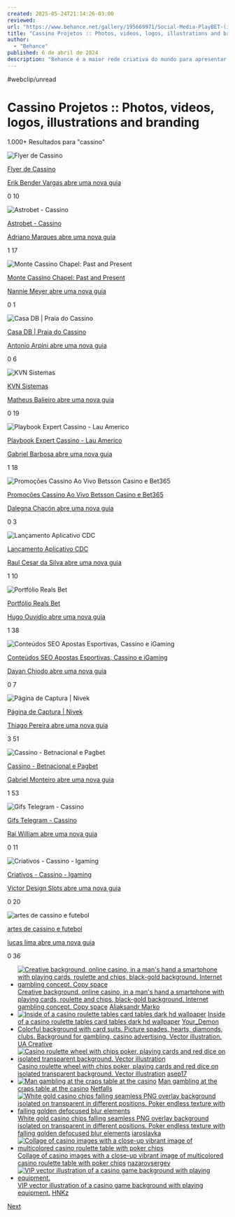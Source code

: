 ```yaml
---
created: 2025-05-24T21:14:26-03:00
reviewed:
url: "https://www.behance.net/gallery/195669971/Social-Media-PlayBET-(iGaming)?tracking_source=search_projects|cassino&l=70"
title: "Cassino Projetos :: Photos, videos, logos, illustrations and branding"
author:
  - "Behance"
published: 6 de abril de 2024
description: "Behance é a maior rede criativa do mundo para apresentar e descobrir trabalhos criativos cassino"
---
```


#webclip/unread

# Cassino Projetos :: Photos, videos, logos, illustrations and branding

1.000+ Resultados para "cassino"

![Flyer de Cassino](https://mir-s3-cdn-cf.behance.net/projects/max_808_webp/ccd431222915217.Y3JvcCwxMDgwLDg0NCwwLDExNw.png)

[Flyer de Cassino](https://www.behance.net/gallery/222915217/Flyer-de-Cassino?tracking_source=search_projects%7Ccassino)

[Erik Bender Vargas abre uma nova guia](https://www.behance.net/erikbender1?tracking_source=search_projects%7Ccassino)

0 10

![Astrobet - Cassino](https://mir-s3-cdn-cf.behance.net/projects/max_808_webp/7e6cc2222589569.Y3JvcCwxMzQyLDEwNTAsMjksMA.jpg)

[Astrobet - Cassino](https://www.behance.net/gallery/222589569/Astrobet-Cassino?tracking_source=search_projects%7Ccassino)

[Adriano Marques abre uma nova guia](https://www.behance.net/adrianomarques?tracking_source=search_projects%7Ccassino)

1 17

![Monte Cassino Chapel: Past and Present](https://mir-s3-cdn-cf.behance.net/projects/max_808_webp/77efc4222497489.Y3JvcCwyNjgzLDIwOTgsMCwyNzg.jpg)

[Monte Cassino Chapel: Past and Present](https://www.behance.net/gallery/222497489/Monte-Cassino-Chapel-Past-and-Present?tracking_source=search_projects%7Ccassino)

[Nannie Meyer abre uma nova guia](https://www.behance.net/nanniemeyer?tracking_source=search_projects%7Ccassino)

0 1

![Casa DB | Praia do Cassino](https://mir-s3-cdn-cf.behance.net/projects/max_808_webp/96e8bc222497347.Y3JvcCwxNTM2LDEyMDEsMCwzNTc.png)

[Casa DB | Praia do Cassino](https://www.behance.net/gallery/222497347/Casa-DB-Praia-do-Cassino?tracking_source=search_projects%7Ccassino)

[Antonio Arpini abre uma nova guia](https://www.behance.net/antonioarpini?tracking_source=search_projects%7Ccassino)

0 6

![KVN Sistemas](https://mir-s3-cdn-cf.behance.net/projects/max_808_webp/2262ea222464149.Y3JvcCwzMjQwLDI1MzQsMCw3NTM.png)

[KVN Sistemas](https://www.behance.net/gallery/222464149/KVN-Sistemas?tracking_source=search_projects%7Ccassino)

[Matheus Balieiro abre uma nova guia](https://www.behance.net/agenciabalie?tracking_source=search_projects%7Ccassino)

0 19

![Playbook Expert Cassino - Lau Americo](https://mir-s3-cdn-cf.behance.net/projects/max_808_webp/f03db4222414699.Y3JvcCwxMzUwLDEwNTUsMCwxMw.png)

[Playbook Expert Cassino - Lau Americo](https://www.behance.net/gallery/222414699/Playbook-Expert-Cassino-Lau-Americo?tracking_source=search_projects%7Ccassino)

[Gabriel Barbosa abre uma nova guia](https://www.behance.net/gabarbosadesign?tracking_source=search_projects%7Ccassino)

1 18

![Promoções Cassino Ao Vivo Betsson Casino e Bet365](https://mir-s3-cdn-cf.behance.net/projects/max_808_webp/674092222260761.Y3JvcCwxMDgwLDg0NCwwLDE5NQ.png)

[Promoções Cassino Ao Vivo Betsson Casino e Bet365](https://www.behance.net/gallery/222260761/Promocoes-Cassino-Ao-Vivo-Betsson-Casino-e-Bet365?tracking_source=search_projects%7Ccassino)

[Dalegna Chacón abre uma nova guia](https://www.behance.net/dalegna-chacon?tracking_source=search_projects%7Ccassino)

0 3

![Lançamento Aplicativo CDC](https://mir-s3-cdn-cf.behance.net/projects/max_808_webp/bbe13b222197021.Y3JvcCw4MDgsNjMyLDAsMA.png)

[Lançamento Aplicativo CDC](https://www.behance.net/gallery/222197021/Lancamento-Aplicativo-CDC?tracking_source=search_projects%7Ccassino)

[Raul Cesar da Silva abre uma nova guia](https://www.behance.net/raulcesar?tracking_source=search_projects%7Ccassino)

1 10

![Portfólio Reals Bet](https://mir-s3-cdn-cf.behance.net/projects/max_808_webp/f2e108222067813.Y3JvcCw4NjIsNjc1LDE2OCww.png)

[Portfólio Reals Bet](https://www.behance.net/gallery/222067813/Portfolio-Reals-Bet?tracking_source=search_projects%7Ccassino)

[Hugo Ouvidio abre uma nova guia](https://www.behance.net/hugoouvidio?tracking_source=search_projects%7Ccassino)

1 38

![Conteúdos SEO Apostas Esportivas, Cassino e iGaming](https://mir-s3-cdn-cf.behance.net/projects/max_808_webp/a89167221899271.Y3JvcCwxOTIwLDE1MDEsMCw3NjI3.jpg)

[Conteúdos SEO Apostas Esportivas, Cassino e iGaming](https://www.behance.net/gallery/221899271/Conteudos-SEO-Apostas-Esportivas-Cassino-e-iGaming?tracking_source=search_projects%7Ccassino)

[Dayan Chiodo abre uma nova guia](https://www.behance.net/dayan_chio2037?tracking_source=search_projects%7Ccassino)

0 7

![Página de Captura | Nivek](https://mir-s3-cdn-cf.behance.net/projects/max_808_webp/350e53221766301.Y3JvcCwxNDQwLDExMjYsMCww.jpg)

[Página de Captura | Nivek](https://www.behance.net/gallery/221766301/Pagina-de-Captura-Nivek?tracking_source=search_projects%7Ccassino)

[Thiago Pereira abre uma nova guia](https://www.behance.net/thiagaoweb?tracking_source=search_projects%7Ccassino)

3 51

![Cassino - Betnacional e Pagbet](https://mir-s3-cdn-cf.behance.net/projects/max_808_webp/beb411221758285.Y3JvcCwxMTUwLDkwMCw1MSww.png)

[Cassino - Betnacional e Pagbet](https://www.behance.net/gallery/221758285/Cassino-Betnacional-e-Pagbet?tracking_source=search_projects%7Ccassino)

[Gabriel Monteiro abre uma nova guia](https://www.behance.net/gabrieelmonteiro?tracking_source=search_projects%7Ccassino)

1 53

![Gifs Telegram - Cassino](https://mir-s3-cdn-cf.behance.net/projects/max_808_webp/dec5e6221511689.Y3JvcCw4MDgsNjMyLDAsMA.jpg)

[Gifs Telegram - Cassino](https://www.behance.net/gallery/221511689/Gifs-Telegram-Cassino?tracking_source=search_projects%7Ccassino)

[Rai William abre uma nova guia](https://www.behance.net/raiwilliamdesigner?tracking_source=search_projects%7Ccassino)

0 11

![Criativos - Cassino - Igaming](https://mir-s3-cdn-cf.behance.net/projects/max_808_webp/fa6520220866277.Y3JvcCwxMDgwLDg0NCwwLDUzNw.png)

[Criativos - Cassino - Igaming](https://www.behance.net/gallery/220866277/Criativos-Cassino-Igaming?tracking_source=search_projects%7Ccassino)

[Victor Design Slots abre uma nova guia](https://www.behance.net/victordesigner83?tracking_source=search_projects%7Ccassino)

0 20

![artes de cassino e futebol](https://mir-s3-cdn-cf.behance.net/projects/max_808_webp/9baaeb220841159.Y3JvcCwxNDAwLDEwOTUsMCwzMjk.jpg)

[artes de cassino e futebol](https://www.behance.net/gallery/220841159/artes-de-cassino-e-futebol?tracking_source=search_projects%7Ccassino)

[lucas lima abre uma nova guia](https://www.behance.net/lucassilva984?tracking_source=search_projects%7Ccassino)

0 36

- [![Creative background, online casino, in a man's hand a smartphone with playing cards, roulette and chips, black-gold background. Internet gambling concept. Copy space](https://t3.ftcdn.net/jpg/03/81/09/74/240_F_381097487_94pHUtJAyQ9AeueDT8Xw0pPfoQYeIKjH.jpg)](https://stock.adobe.com/br/381097487?as_channel=adobe_com&as_campclass=brand&as_campaign=srp-raill&as_source=behance_net&as_camptype=acquisition&as_audience=users&as_content=thumbnail-click&promoid=J7XBWPPS&mv=other)
	[Creative background, online casino, in a man's hand a smartphone with playing cards, roulette and chips, black-gold background. Internet gambling concept. Copy space](https://stock.adobe.com/br/381097487?as_channel=adobe_com&as_campclass=brand&as_campaign=srp-raill&as_source=behance_net&as_camptype=acquisition&as_audience=users&as_content=thumbnail-click&promoid=J7XBWPPS&mv=other)
	[
	Aliaksandr Marko
	](https://stock.adobe.com/br/381097487?as_channel=adobe_com&as_campclass=brand&as_campaign=srp-raill&as_source=behance_net&as_camptype=acquisition&as_audience=users&as_content=thumbnail-click&promoid=J7XBWPPS&mv=other)
- [![Inside of a casino roulette tables card tables dark hd wallpaper](https://t3.ftcdn.net/jpg/05/97/10/52/240_F_597105282_oLKJBwgWj6n0d7lg2l8eqSdeSfSTvVZ3.jpg)](https://stock.adobe.com/br/597105282?as_channel=adobe_com&as_campclass=brand&as_campaign=srp-raill&as_source=behance_net&as_camptype=acquisition&as_audience=users&as_content=thumbnail-click&promoid=J7XBWPPS&mv=other)
	[Inside of a casino roulette tables card tables dark hd wallpaper](https://stock.adobe.com/br/597105282?as_channel=adobe_com&as_campclass=brand&as_campaign=srp-raill&as_source=behance_net&as_camptype=acquisition&as_audience=users&as_content=thumbnail-click&promoid=J7XBWPPS&mv=other)
	[
	Your\_Demon
	](https://stock.adobe.com/br/597105282?as_channel=adobe_com&as_campclass=brand&as_campaign=srp-raill&as_source=behance_net&as_camptype=acquisition&as_audience=users&as_content=thumbnail-click&promoid=J7XBWPPS&mv=other)
- 	[Colorful background with card suits. Picture spades, hearts, diamonds, clubs. Background for gambling, casino advertising. Vector illustration.](https://stock.adobe.com/br/276297089?as_channel=adobe_com&as_campclass=brand&as_campaign=srp-raill&as_source=behance_net&as_camptype=acquisition&as_audience=users&as_content=thumbnail-click&promoid=J7XBWPPS&mv=other)
	[UA Creative](https://stock.adobe.com/br/276297089?as_channel=adobe_com&as_campclass=brand&as_campaign=srp-raill&as_source=behance_net&as_camptype=acquisition&as_audience=users&as_content=thumbnail-click&promoid=J7XBWPPS&mv=other)
- [![Casino roulette wheel with chips poker, playing cards and red dice on isolated transparent background. Vector illustration ](https://t3.ftcdn.net/jpg/03/14/08/16/240_F_314081637_gOUGdLoD6fItI1Fno0S1bOreVJojEIkk.jpg)](https://stock.adobe.com/br/314081637?as_channel=adobe_com&as_campclass=brand&as_campaign=srp-raill&as_source=behance_net&as_camptype=acquisition&as_audience=users&as_content=thumbnail-click&promoid=J7XBWPPS&mv=other)
	[Casino roulette wheel with chips poker, playing cards and red dice on isolated transparent background. Vector illustration](https://stock.adobe.com/br/314081637?as_channel=adobe_com&as_campclass=brand&as_campaign=srp-raill&as_source=behance_net&as_camptype=acquisition&as_audience=users&as_content=thumbnail-click&promoid=J7XBWPPS&mv=other)
	[
	asep17
	](https://stock.adobe.com/br/314081637?as_channel=adobe_com&as_campclass=brand&as_campaign=srp-raill&as_source=behance_net&as_camptype=acquisition&as_audience=users&as_content=thumbnail-click&promoid=J7XBWPPS&mv=other)
- [![Man gambling at the craps table at the casino](https://t4.ftcdn.net/jpg/04/04/25/33/240_F_404253393_PFHsPALQU06RaNodR73yVyu0HpqiSNQi.jpg)](https://stock.adobe.com/br/404253393?as_channel=adobe_com&as_campclass=brand&as_campaign=srp-raill&as_source=behance_net&as_camptype=acquisition&as_audience=users&as_content=thumbnail-click&promoid=J7XBWPPS&mv=other)
	[Man gambling at the craps table at the casino](https://stock.adobe.com/br/404253393?as_channel=adobe_com&as_campclass=brand&as_campaign=srp-raill&as_source=behance_net&as_camptype=acquisition&as_audience=users&as_content=thumbnail-click&promoid=J7XBWPPS&mv=other)
	[
	Netfalls
	](https://stock.adobe.com/br/404253393?as_channel=adobe_com&as_campclass=brand&as_campaign=srp-raill&as_source=behance_net&as_camptype=acquisition&as_audience=users&as_content=thumbnail-click&promoid=J7XBWPPS&mv=other)
- [![White gold casino chips falling seamless PNG overlay background isolated on transparent in different positions. Poker endless texture with falling golden defocused blur elements](https://t4.ftcdn.net/jpg/05/32/94/31/240_F_532943145_fjJt6lwegdBDJpOmivbdt0S4E0Qb6Ujg.jpg)](https://stock.adobe.com/br/532943145?as_channel=adobe_com&as_campclass=brand&as_campaign=srp-raill&as_source=behance_net&as_camptype=acquisition&as_audience=users&as_content=thumbnail-click&promoid=J7XBWPPS&mv=other)
	[White gold casino chips falling seamless PNG overlay background isolated on transparent in different positions. Poker endless texture with falling golden defocused blur elements](https://stock.adobe.com/br/532943145?as_channel=adobe_com&as_campclass=brand&as_campaign=srp-raill&as_source=behance_net&as_camptype=acquisition&as_audience=users&as_content=thumbnail-click&promoid=J7XBWPPS&mv=other)
	[
	iaroslavka
	](https://stock.adobe.com/br/532943145?as_channel=adobe_com&as_campclass=brand&as_campaign=srp-raill&as_source=behance_net&as_camptype=acquisition&as_audience=users&as_content=thumbnail-click&promoid=J7XBWPPS&mv=other)
- [![Collage of casino images with a close-up vibrant image of multicolored casino roulette table with poker chips](https://t3.ftcdn.net/jpg/02/14/07/76/240_F_214077691_8OCmrKTMw4BgDR6i4YDJO1lGvSr2RuGQ.jpg)](https://stock.adobe.com/br/214077691?as_channel=adobe_com&as_campclass=brand&as_campaign=srp-raill&as_source=behance_net&as_camptype=acquisition&as_audience=users&as_content=thumbnail-click&promoid=J7XBWPPS&mv=other)
	[Collage of casino images with a close-up vibrant image of multicolored casino roulette table with poker chips](https://stock.adobe.com/br/214077691?as_channel=adobe_com&as_campclass=brand&as_campaign=srp-raill&as_source=behance_net&as_camptype=acquisition&as_audience=users&as_content=thumbnail-click&promoid=J7XBWPPS&mv=other)
	[
	nazarovsergey
	](https://stock.adobe.com/br/214077691?as_channel=adobe_com&as_campclass=brand&as_campaign=srp-raill&as_source=behance_net&as_camptype=acquisition&as_audience=users&as_content=thumbnail-click&promoid=J7XBWPPS&mv=other)
- [![VIP vector illustration of a casino game background with playing equipment.](https://t3.ftcdn.net/jpg/05/08/77/00/240_F_508770027_BKBg5dJgrEEuuM6BhOQUeTntitTygUbz.jpg)](https://stock.adobe.com/br/508770027?as_channel=adobe_com&as_campclass=brand&as_campaign=srp-raill&as_source=behance_net&as_camptype=acquisition&as_audience=users&as_content=thumbnail-click&promoid=J7XBWPPS&mv=other)
	[VIP vector illustration of a casino game background with playing equipment.](https://stock.adobe.com/br/508770027?as_channel=adobe_com&as_campclass=brand&as_campaign=srp-raill&as_source=behance_net&as_camptype=acquisition&as_audience=users&as_content=thumbnail-click&promoid=J7XBWPPS&mv=other)
	[HNKz](https://stock.adobe.com/br/508770027?as_channel=adobe_com&as_campclass=brand&as_campaign=srp-raill&as_source=behance_net&as_camptype=acquisition&as_audience=users&as_content=thumbnail-click&promoid=J7XBWPPS&mv=other)

[Next](https://www.behance.net/gallery/195669971/Social-Media-PlayBET-\(iGaming\)?tracking_source=search_projects%7Ccassino&l=70&after=MTIw)